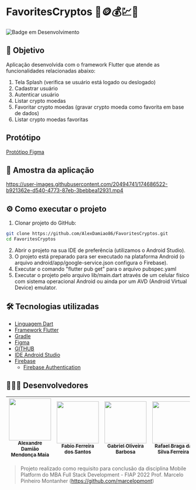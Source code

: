 # FavoritesCryptos 💝🪙💰💹🤑

![Badge em Desenvolvimento](http://img.shields.io/static/v1?label=STATUS&message=FINALIZADO&color=GREEN&style=for-the-badge)

## 🎯 Objetivo

Aplicação desenvolvida com o framework Flutter que atende as funcionalidades relacionadas abaixo:
1. Tela Splash (verifica se usuário está logado ou deslogado)
2. Cadastrar usuário 
3. Autenticar usuário
4. Listar crypto moedas 
5. Favoritar crypto moedas (gravar crypto moeda como favorita em base de dados)
6. Listar crypto moedas favoritas

## Protótipo 

[Protótipo Figma](https://www.figma.com/file/363WzgVKdoSSvEGXCdgDxP/Criptos?node-id=4%3A48)

## 📱 Amostra da aplicação

https://user-images.githubusercontent.com/20494741/174686522-b921362e-d540-4773-87eb-3bebbea12931.mp4

## ⚙️ Como executar o projeto
1. Clonar projeto do GitHub:
~~~bash
git clone https://github.com/AlexDamiao86/FavoritesCryptos.git
cd FavoritesCryptos
~~~
2. Abrir o projeto na sua IDE de preferência (utilizamos o Android Studio).
3. O projeto está preparado para ser executado na plataforma Android (o arquivo android/app/google-service.json configura o Firebase).
4. Executar o comando "flutter pub get" para o arquivo pubspec.yaml
5. Executar o projeto pelo arquivo lib/main.dart através de um celular físico com sistema operacional Android ou ainda por um AVD (Android Virtual Device) emulator.

## 🛠️ Tecnologias utilizadas

- [Linguagem Dart](https://dart.dev)
- [Framework Flutter](https://flutter.dev)
- [Gradle](https://gradle.org)
- [Figma](https://www.figma.com/)
- [GITHUB](https://github.com)
- [IDE Android Studio](https://developer.android.com/studio)
- [Firebase](https://firebase.google.com)
    - [Firebase Authentication](https://firebase.google.com/products/auth)

## 👨🏽‍💻 Desenvolvedores

| [<img src="https://avatars.githubusercontent.com/AlexDamiao86" width=115><br><sub>Alexandre Damião Mendonça Maia</sub>](https://github.com/AlexDamiao86) |  [<img src="https://avatars.githubusercontent.com/FabioQuimico" width=115><br><sub>Fabio Ferreira dos Santos</sub>](https://github.com/FabioQuimico) |  [<img src="https://avatars.githubusercontent.com/" width=115><br><sub>Gabriel Oliveira Barbosa</sub>](https://github.com/) | [<img src="https://avatars.githubusercontent.com/ferreirabraga" width=115><br><sub>Rafael Braga da Silva Ferreira</sub>](https://github.com/ferreirabraga) | 
| :---: | :---: | :---: | :---: |

> Projeto realizado como requisito para conclusão da disciplina Mobile Platform do MBA Full Stack Development - FIAP 2022
> Prof. Marcelo Pinheiro Montanher (https://github.com/marcelopmont)
